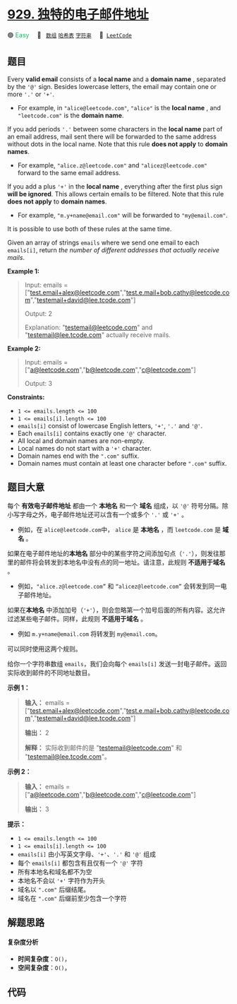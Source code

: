 # [929. 独特的电子邮件地址](https://leetcode.com/problems/unique-email-addresses)

🟢 <font color=#15bd66>Easy</font>&emsp; 🔖&ensp; [`数组`](/leetcode/outline/tag/array.md) [`哈希表`](/leetcode/outline/tag/hash-table.md) [`字符串`](/leetcode/outline/tag/string.md)&emsp; 🔗&ensp;[`LeetCode`](https://leetcode.com/problems/unique-email-addresses)

## 题目

Every **valid email** consists of a **local name** and a **domain name** ,
separated by the `'@'` sign. Besides lowercase letters, the email may contain
one or more `'.'` or `'+'`.

  * For example, in `"alice@leetcode.com"`, `"alice"` is the **local name** , and `"leetcode.com"` is the **domain name**.

If you add periods `'.'` between some characters in the **local name** part of
an email address, mail sent there will be forwarded to the same address
without dots in the local name. Note that this rule **does not apply** to
**domain names**.

  * For example, `"alice.z@leetcode.com"` and `"alicez@leetcode.com"` forward to the same email address.

If you add a plus `'+'` in the **local name** , everything after the first
plus sign **will be ignored**. This allows certain emails to be filtered. Note
that this rule **does not apply** to **domain names**.

  * For example, `"m.y+name@email.com"` will be forwarded to `"my@email.com"`.

It is possible to use both of these rules at the same time.

Given an array of strings `emails` where we send one email to each
`emails[i]`, return _the number of different addresses that actually receive
mails_.



**Example 1:**

> Input: emails = ["test.email+alex@leetcode.com","test.e.mail+bob.cathy@leetcode.com","testemail+david@lee.tcode.com"]
> 
> Output: 2
> 
> Explanation: "testemail@leetcode.com" and "testemail@lee.tcode.com" actually receive mails.

**Example 2:**

> Input: emails = ["a@leetcode.com","b@leetcode.com","c@leetcode.com"]
> 
> Output: 3

**Constraints:**

  * `1 <= emails.length <= 100`
  * `1 <= emails[i].length <= 100`
  * `emails[i]` consist of lowercase English letters, `'+'`, `'.'` and `'@'`.
  * Each `emails[i]` contains exactly one `'@'` character.
  * All local and domain names are non-empty.
  * Local names do not start with a `'+'` character.
  * Domain names end with the `".com"` suffix.
  * Domain names must contain at least one character before `".com"` suffix.


## 题目大意

每个 **有效电子邮件地址** 都由一个 **本地名** 和一个 **域名** 组成，以 `'@'`
符号分隔。除小写字母之外，电子邮件地址还可以含有一个或多个 `'.'` 或 `'+'` 。

  * 例如，在 `alice@leetcode.com`中， `alice` 是 **本地名** ，而 `leetcode.com` 是 **域名** 。

如果在电子邮件地址的**本地名** 部分中的某些字符之间添加句点（`'.'`），则发往那里的邮件将会转发到本地名中没有点的同一地址。请注意，此规则
**不适用于域名** 。

  * 例如，`"alice.z@leetcode.com”` 和 `“alicez@leetcode.com”` 会转发到同一电子邮件地址。

如果在**本地名** 中添加加号（`'+'`），则会忽略第一个加号后面的所有内容。这允许过滤某些电子邮件。同样，此规则 **不适用于域名** 。

  * 例如 `m.y+name@email.com` 将转发到 `my@email.com`。

可以同时使用这两个规则。

给你一个字符串数组 `emails`，我们会向每个 `emails[i]` 发送一封电子邮件。返回实际收到邮件的不同地址数目。



**示例 1：**

> 
> 
> 
> 
> 
> **输入：** emails = ["test.email+alex@leetcode.com","test.e.mail+bob.cathy@leetcode.com","testemail+david@lee.tcode.com"]
> 
> **输出：** 2
> 
> **解释：** 实际收到邮件的是 "testemail@leetcode.com" 和 "testemail@lee.tcode.com"。
> 
> 

**示例 2：**

> 
> 
> 
> 
> 
> **输入：** emails = ["a@leetcode.com","b@leetcode.com","c@leetcode.com"]
> 
> **输出：** 3
> 
> 

  
**提示：**

  * `1 <= emails.length <= 100`
  * `1 <= emails[i].length <= 100`
  * `emails[i]` 由小写英文字母、`'+'`、`'.'` 和 `'@'` 组成
  * 每个 `emails[i]` 都包含有且仅有一个 `'@'` 字符
  * 所有本地名和域名都不为空
  * 本地名不会以 `'+'` 字符作为开头
  * 域名以 `".com"` 后缀结尾。
  * 域名在 `".com"` 后缀前至少包含一个字符


## 解题思路

#### 复杂度分析

- **时间复杂度**：`O()`，
- **空间复杂度**：`O()`，

## 代码

```javascript

```